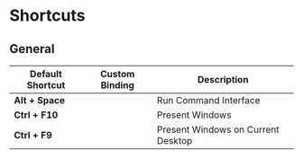 # Shortcuts

## General

| Default Shortcut | Custom Binding | Description                        |
| ---------------- | -------------- | ---------------------------------- |
| **Alt + Space**  |                | Run Command Interface              |
| **Ctrl + F10**   |                | Present Windows                    |
| **Ctrl + F9**    |                | Present Windows on Current Desktop |
